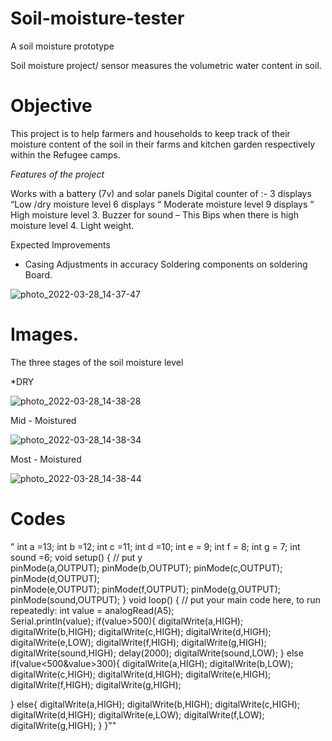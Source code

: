 # Soil-moisture-tester
A soil moisture prototype

Soil moisture project/ sensor measures the volumetric water content in soil.

# Objective 

This  project is to help farmers and  households to keep track of their moisture content of the soil in their farms and kitchen garden respectively within the  Refugee camps.

*Features of the project*

Works with a battery (7v) and solar panels
 Digital counter of :-
      3 displays “Low /dry moisture level 
      6 displays “ Moderate moisture level 
      9 displays “ High moisture level
3. Buzzer for sound – This Bips when there is high moisture level
4. Light weight.

Expected Improvements 
-    Casing 
 Adjustments in accuracy
 Soldering components on soldering Board.

![photo_2022-03-28_14-37-47](https://user-images.githubusercontent.com/56769901/160478942-f1038606-6d46-46f5-870d-c77791aadd55.jpg)


# Images.

The three stages of the soil moisture level 

*DRY 

![photo_2022-03-28_14-38-28](https://user-images.githubusercontent.com/56769901/160479071-4ba658b3-2a34-498b-81d9-177cf4645483.jpg)

Mid - Moistured

![photo_2022-03-28_14-38-34](https://user-images.githubusercontent.com/56769901/160479176-c7cec990-84e4-4571-8183-a79efa8f3815.jpg)

Most - Moistured

![photo_2022-03-28_14-38-44](https://user-images.githubusercontent.com/56769901/160479271-4c510e4b-9e84-4c8e-9ea4-cc2f55ea08e2.jpg)

# Codes 

" int a =13;
int b =12;
int c =11;
int d =10;
int e = 9;
int f = 8;
int g = 7;
int sound =6;
void setup() {
  // put y  
  pinMode(a,OUTPUT);
  pinMode(b,OUTPUT);
  pinMode(c,OUTPUT);
  pinMode(d,OUTPUT);                                                                                                                                                                                                                                                                                                                                                                                                                                                                                                                                                                                                                  
  pinMode(e,OUTPUT);
  pinMode(f,OUTPUT);
  pinMode(g,OUTPUT);
 pinMode(sound,OUTPUT);
}
void loop() {
  // put your main code here, to run repeatedly:
  int value = analogRead(A5);   
  Serial.println(value);
  if(value>500){
    digitalWrite(a,HIGH);
    digitalWrite(b,HIGH);
    digitalWrite(c,HIGH);
    digitalWrite(d,HIGH);
    digitalWrite(e,LOW);
    digitalWrite(f,HIGH);
    digitalWrite(g,HIGH);
    digitalWrite(sound,HIGH);
    delay(2000);
    digitalWrite(sound,LOW);
    }
  else if(value<500&value>300){
     digitalWrite(a,HIGH);
    digitalWrite(b,LOW);
    digitalWrite(c,HIGH);
    digitalWrite(d,HIGH);
    digitalWrite(e,HIGH);
    digitalWrite(f,HIGH);
    digitalWrite(g,HIGH);
    
   
  }
else{
   digitalWrite(a,HIGH);
    digitalWrite(b,HIGH);
    digitalWrite(c,HIGH);
    digitalWrite(d,HIGH);
    digitalWrite(e,LOW);
    digitalWrite(f,LOW);
    digitalWrite(g,HIGH); 
}
}""


